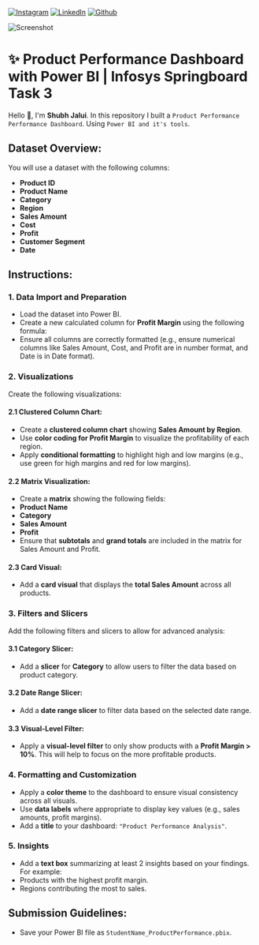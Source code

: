 <!-- social media connecting shield -->

[![Instagram][instagram-shield]][instagram-url]
[![LinkedIn][linkedin-shield]][linkedin-url]
[![Github][github-shield]][github-url]

![Screenshot]()

# ✨ Product Performance Dashboard with Power BI | Infosys Springboard Task 3 

Hello 👋, I'm <strong>Shubh Jalui</strong>. In this repository I built a `Product Performance Performance Dashboard`. Using `Power BI and it's tools`.

<!-- my social media links -->

[instagram-url]: https://www.instagram.com/s_jalui
[linkedin-url]: https://in.linkedin.com/in/shubh-jalui-1923b1259
[github-url]: https://www.github.com/sJalui
<!-- shield icon links -->

[instagram-shield]: https://img.shields.io/badge/-Instagram-black.svg?style=flat-square&logo=instagram&color=555&logoColor=white
[linkedin-shield]: https://img.shields.io/badge/-LinkedIn-black.svg?style=flat-square&logo=linkedin&colorB=555
[github-shield]: https://img.shields.io/badge/-Github-black.svg?style=flat-square&logo=github&color=555&logoColor=white


## Dataset Overview:
You will use a dataset with the following columns:
- **Product ID**
- **Product Name**
- **Category**
- **Region**
- **Sales Amount**
- **Cost**
- **Profit**
- **Customer Segment**
- **Date**

## Instructions:

### 1. Data Import and Preparation
- Load the dataset into Power BI.
- Create a new calculated column for **Profit Margin** using the following formula:
- Ensure all columns are correctly formatted (e.g., ensure numerical columns like Sales Amount, Cost, and Profit are in number format, and Date is in Date format).

### 2. Visualizations
Create the following visualizations:

#### 2.1 Clustered Column Chart:
- Create a **clustered column chart** showing **Sales Amount by Region**.
- Use **color coding for Profit Margin** to visualize the profitability of each region.
- Apply **conditional formatting** to highlight high and low margins (e.g., use green for high margins and red for low margins).

#### 2.2 Matrix Visualization:
- Create a **matrix** showing the following fields:
- **Product Name**
- **Category**
- **Sales Amount**
- **Profit**
- Ensure that **subtotals** and **grand totals** are included in the matrix for Sales Amount and Profit.

#### 2.3 Card Visual:
- Add a **card visual** that displays the **total Sales Amount** across all products.

### 3. Filters and Slicers
Add the following filters and slicers to allow for advanced analysis:

#### 3.1 Category Slicer:
- Add a **slicer** for **Category** to allow users to filter the data based on product category.

#### 3.2 Date Range Slicer:
- Add a **date range slicer** to filter data based on the selected date range.

#### 3.3 Visual-Level Filter:
- Apply a **visual-level filter** to only show products with a **Profit Margin > 10%**. This will help to focus on the more profitable products.

### 4. Formatting and Customization
- Apply a **color theme** to the dashboard to ensure visual consistency across all visuals.
- Use **data labels** where appropriate to display key values (e.g., sales amounts, profit margins).
- Add a **title** to your dashboard: `"Product Performance Analysis"`.

### 5. Insights
- Add a **text box** summarizing at least 2 insights based on your findings. For example:
- Products with the highest profit margin.
- Regions contributing the most to sales.

## Submission Guidelines:
- Save your Power BI file as `StudentName_ProductPerformance.pbix`.

